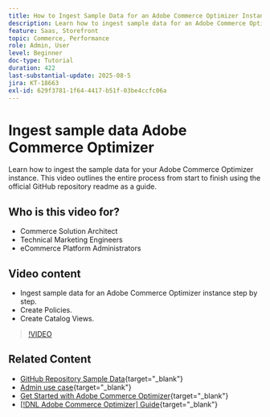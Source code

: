 ```yaml
---
title: How to Ingest Sample Data for an Adobe Commerce Optimizer Instance
description: Learn how to ingest sample data for an Adobe Commerce Optimizer instance.
feature: Saas, Storefront
topic: Commerce, Performance
role: Admin, User
level: Beginner
doc-type: Tutorial
duration: 422
last-substantial-update: 2025-08-5
jira: KT-18663
exl-id: 629f3781-1f64-4417-b51f-03be4ccfc06a
---
```

# Ingest sample data Adobe Commerce Optimizer

Learn how to ingest the sample data for your Adobe Commerce Optimizer instance. This video outlines the entire process from start to finish using the official GitHub repository readme as a guide.  

## Who is this video for?

* Commerce Solution Architect
* Technical Marketing Engineers
* eCommerce Platform Administrators

## Video content

* Ingest sample data for an Adobe Commerce Optimizer instance step by step.
* Create Policies.
* Create Catalog Views.

>[!VIDEO](https://video.tv.adobe.com/v/3470472?learn=on&enablevpops)

## Related Content

* [GitHub Repository Sample Data](https://github.com/adobe-commerce/aco-sample-catalog-data-ingestion){target="_blank"}
* [Admin use case](https://experienceleague.adobe.com/en/docs/commerce/optimizer/use-case/admin-use-case){target="_blank"}
* [Get Started with Adobe Commerce Optimizer](https://experienceleague.adobe.com/en/docs/commerce/optimizer/get-started){target="_blank"}
* [[!DNL Adobe Commerce Optimizer] Guide](https://experienceleague.adobe.com/en/docs/commerce/optimizer/overview){target="_blank"}
